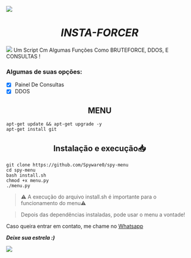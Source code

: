 ![](https://camo.githubusercontent.com/71b837571c48af3aa60a73dbc9d5936aa359d78efbfa8a6743cbbbc16b80ef4d/68747470733a2f2f63646e2e646973636f72646170702e636f6d2f6174746163686d656e74732f3830353930323039333930363630383138362f3830353931333937323533353539303932322f74656e6f722e676966)
<h1 align="center"><b><i>INSTA-FORCER</b></i></h1>

![](https://github.com/LipezinPY/searcher/blob/main/20211024_131936.jpg)
Um Script Cm Algumas Funções Como BRUTEFORCE, DDOS, E CONSULTAS !


### Algumas de suas opções:
- [x] Painel De Consultas 
- [x] DDOS 

<h2 align="center">MENU</h2>

```shell script
apt-get update && apt-get upgrade -y
apt-get install git
```

<h2 align="center">Instalação e execução📥</h2>

```shell script
git clone https://github.com/Spyware0/spy-menu
cd spy-menu
bash install.sh
chmod +x menu.py
./menu.py
```

> ⚠️ A execução do arquivo install.sh é importante para o funcionamento do menu⚠️

> Depois das dependências instaladas, pode usar o menu a vontade!

Caso queira entrar em contato, me chame no [Whatsapp](http://wa.me/559885267746)

***Deixe sua estrela :)***

![](https://camo.githubusercontent.com/71b837571c48af3aa60a73dbc9d5936aa359d78efbfa8a6743cbbbc16b80ef4d/68747470733a2f2f63646e2e646973636f72646170702e636f6d2f6174746163686d656e74732f3830353930323039333930363630383138362f3830353931333937323533353539303932322f74656e6f722e676966)
